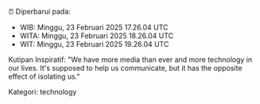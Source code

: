 ⏰ Diperbarui pada:
- WIB: Minggu, 23 Februari 2025 17.26.04 UTC
- WITA: Minggu, 23 Februari 2025 18.26.04 UTC
- WIT: Minggu, 23 Februari 2025 19.26.04 UTC

Kutipan Inspiratif:
"We have more media than ever and more technology in our lives. It's supposed to help us communicate, but it has the opposite effect of isolating us."


Kategori: technology

